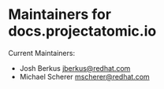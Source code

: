 # Maintainers for docs.projectatomic.io

Current Maintainers:

* Josh Berkus jberkus@redhat.com
* Michael Scherer mscherer@redhat.com

